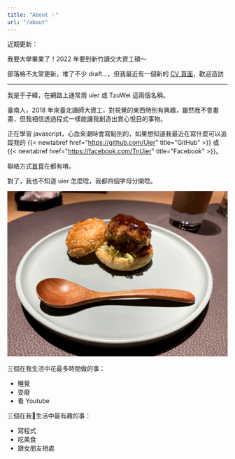 ```yaml
---
title: "About ✨"
url: "/about"
---
```


近期更新：

我要大學畢業了！2022 年要到新竹讀交大資工碩～

部落格不太常更新，堆了不少 draft...，但我最近有一個新的 [CV 頁面](https://cv.uier.tw)，歡迎造訪

---

我是于子緯，在網路上通常用 uier 或 TzuWei 這兩個名稱。

臺南人，2018 年來臺北讀師大資工，對視覺的東西特別有興趣，雖然我不會畫畫，但我相信透過程式一樣能讓我創造出賞心悅目的事物。
  
正在學習 javascript，心血來潮時會寫點別的，如果想知道我最近在寫什麼可以追蹤我的 {{< newtabref  href="https://github.com/Uier" title="GitHub" >}} 或 {{< newtabref  href="https://facebook.com/TnUier" title="Facebook" >}}。

聯絡方式[首頁](/)在都有唷。

對了，我也不知道 uier 怎麼唸，我都四個字母分開唸。
  
![photo](/about/about.jpeg)

三個在我生活中花最多時間做的事：
- 睡覺
- 耍廢
- 看 Youtube
  
三個在我生活中最有趣的事：
- 寫程式
- 吃美食
- 跟女朋友相處


